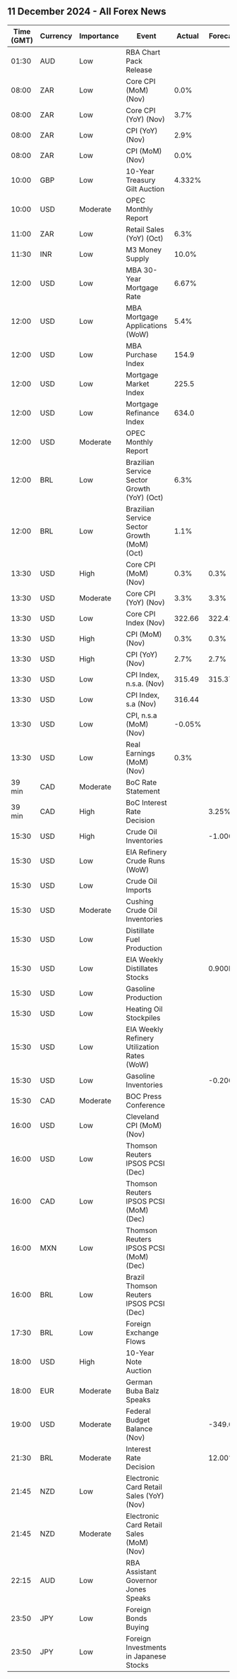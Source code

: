 ## 11 December 2024 - All Forex News

| Time (GMT) | Currency | Importance | Event | Actual | Forecast | Previous |
|------|----------|------------|-------|--------|----------|----------|
| 01:30 | AUD | Low | RBA Chart Pack Release |  |  |  |
| 08:00 | ZAR | Low | Core CPI (MoM) (Nov) | 0.0% |  | 0.2% |
| 08:00 | ZAR | Low | Core CPI (YoY) (Nov) | 3.7% |  | 3.9% |
| 08:00 | ZAR | Low | CPI (YoY) (Nov) | 2.9% |  | 2.8% |
| 08:00 | ZAR | Low | CPI (MoM) (Nov) | 0.0% |  | -0.1% |
| 10:00 | GBP | Low | 10-Year Treasury Gilt Auction | 4.332% |  | 4.475% |
| 10:00 | USD | Moderate | OPEC Monthly Report |  |  |  |
| 11:00 | ZAR | Low | Retail Sales (YoY) (Oct) | 6.3% |  | 1.1% |
| 11:30 | INR | Low | M3 Money Supply | 10.0% |  | 10.4% |
| 12:00 | USD | Low | MBA 30-Year Mortgage Rate | 6.67% |  | 6.69% |
| 12:00 | USD | Low | MBA Mortgage Applications (WoW) | 5.4% |  | 2.8% |
| 12:00 | USD | Low | MBA Purchase Index | 154.9 |  | 161.5 |
| 12:00 | USD | Low | Mortgage Market Index | 225.5 |  | 213.9 |
| 12:00 | USD | Low | Mortgage Refinance Index | 634.0 |  | 498.5 |
| 12:00 | USD | Moderate | OPEC Monthly Report |  |  |  |
| 12:00 | BRL | Low | Brazilian Service Sector Growth (YoY) (Oct) | 6.3% |  | 3.8% |
| 12:00 | BRL | Low | Brazilian Service Sector Growth (MoM) (Oct) | 1.1% |  | 1.0% |
| 13:30 | USD | High | Core CPI (MoM) (Nov) | 0.3% | 0.3% | 0.3% |
| 13:30 | USD | Moderate | Core CPI (YoY) (Nov) | 3.3% | 3.3% | 3.3% |
| 13:30 | USD | Low | Core CPI Index (Nov) | 322.66 | 322.41 | 321.67 |
| 13:30 | USD | High | CPI (MoM) (Nov) | 0.3% | 0.3% | 0.2% |
| 13:30 | USD | High | CPI (YoY) (Nov) | 2.7% | 2.7% | 2.6% |
| 13:30 | USD | Low | CPI Index, n.s.a. (Nov) | 315.49 | 315.37 | 315.66 |
| 13:30 | USD | Low | CPI Index, s.a (Nov) | 316.44 |  | 315.45 |
| 13:30 | USD | Low | CPI, n.s.a (MoM) (Nov) | -0.05% |  | 0.12% |
| 13:30 | USD | Low | Real Earnings (MoM) (Nov) | 0.3% |  | -0.1% |
| 39 min | CAD | Moderate | BoC Rate Statement |  |  |  |
| 39 min | CAD | High | BoC Interest Rate Decision |  | 3.25% | 3.75% |
| 15:30 | USD | High | Crude Oil Inventories |  | -1.000M | -5.073M |
| 15:30 | USD | Low | EIA Refinery Crude Runs (WoW) |  |  | 0.615M |
| 15:30 | USD | Low | Crude Oil Imports |  |  | 1.635M |
| 15:30 | USD | Moderate | Cushing Crude Oil Inventories |  |  | 0.050M |
| 15:30 | USD | Low | Distillate Fuel Production |  |  | 0.219M |
| 15:30 | USD | Low | EIA Weekly Distillates Stocks |  | 0.900M | 3.383M |
| 15:30 | USD | Low | Gasoline Production |  |  | -0.248M |
| 15:30 | USD | Low | Heating Oil Stockpiles |  |  | 0.242M |
| 15:30 | USD | Low | EIA Weekly Refinery Utilization Rates (WoW) |  |  | 2.8% |
| 15:30 | USD | Low | Gasoline Inventories |  | -0.200M | 2.362M |
| 15:30 | CAD | Moderate | BOC Press Conference |  |  |  |
| 16:00 | USD | Low | Cleveland CPI (MoM) (Nov) |  |  | 0.3% |
| 16:00 | USD | Low | Thomson Reuters IPSOS PCSI (Dec) |  |  | 55.71 |
| 16:00 | CAD | Low | Thomson Reuters IPSOS PCSI (MoM) (Dec) |  |  | 49.72 |
| 16:00 | MXN | Low | Thomson Reuters IPSOS PCSI (MoM) (Dec) |  |  | 59.46 |
| 16:00 | BRL | Low | Brazil Thomson Reuters IPSOS PCSI (Dec) |  |  | 51.87 |
| 17:30 | BRL | Low | Foreign Exchange Flows |  |  | 0.389B |
| 18:00 | USD | High | 10-Year Note Auction |  |  | 4.347% |
| 18:00 | EUR | Moderate | German Buba Balz Speaks |  |  |  |
| 19:00 | USD | Moderate | Federal Budget Balance (Nov) |  | -349.0B | -257.0B |
| 21:30 | BRL | Moderate | Interest Rate Decision |  | 12.00% | 11.25% |
| 21:45 | NZD | Low | Electronic Card Retail Sales (YoY) (Nov) |  |  | -1.1% |
| 21:45 | NZD | Moderate | Electronic Card Retail Sales (MoM) (Nov) |  |  | 0.6% |
| 22:15 | AUD | Low | RBA Assistant Governor Jones Speaks |  |  |  |
| 23:50 | JPY | Low | Foreign Bonds Buying |  |  | 922.4B |
| 23:50 | JPY | Low | Foreign Investments in Japanese Stocks |  |  | -607.7B |
